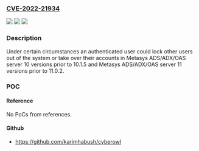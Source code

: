 ### [CVE-2022-21934](https://cve.mitre.org/cgi-bin/cvename.cgi?name=CVE-2022-21934)
![](https://img.shields.io/static/v1?label=Product&message=Metasys%20ADS%2FADX%2FOAS%20server&color=blue)
![](https://img.shields.io/static/v1?label=Version&message=n%2Fa&color=blue)
![](https://img.shields.io/static/v1?label=Vulnerability&message=CWE-620%3A%20Unverified%20Password%20Change&color=brighgreen)

### Description

Under certain circumstances an authenticated user could lock other users out of the system or take over their accounts in Metasys ADS/ADX/OAS server 10 versions prior to 10.1.5 and Metasys ADS/ADX/OAS server 11 versions prior to 11.0.2.

### POC

#### Reference
No PoCs from references.

#### Github
- https://github.com/karimhabush/cyberowl

